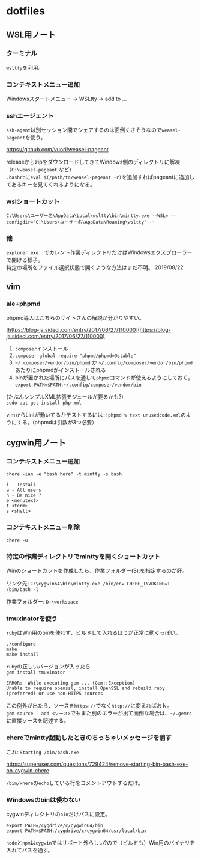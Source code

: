 # dotfiles

## WSL用ノート

### ターミナル

`wsltty`を利用。

### コンテキストメニュー追加

Windowsスタートメニュー -> WSLtty -> add to ...

### sshエージェント

`ssh-agent`は別セッション間でシェアするのは面倒くさそうなので`weasel-pageant`を使う。  

https://github.com/vuori/weasel-pageant

releaseからzipをダウンロードしてきてWindows側のディレクトリに解凍（`C:\weasel-pageant` など）  
`.bashrc`に`eval $(/path/to/weasel-pageant -r)`を追加すればpageantに追加してあるキーを見てくれるようになる。

### wslショートカット

`C:\Users\ユーザー名\AppData\Local\wsltty\bin\mintty.exe --WSL= --configdir="C:\Users\ユーザー名\AppData\Roaming\wsltty" -~`

### 他

`explorer.exe .`でカレント作業ディレクトリだけはWindowsエクスプローラーで開ける様子。  
特定の場所をファイル選択状態で開くような方法はまだ不明。 2019/08/22

## vim

### ale+phpmd

phpmd導入はこちらのサイトさんの解説が分かりやすい。

[https://blog-ja.sideci.com/entry/2017/06/27/110000](https://blog-ja.sideci.com/entry/2017/06/27/110000)

1. `composer`インストール
2. `composer global require "phpmd/phpmd=@stable"`
3. `~/.composer/vendor/bin/phpmd` か `~/.config/composer/vendor/bin/phpmd` あたりにphpmdがインストールされる
4. binが置かれた場所にパスを通して`phpmd`コマンドが使えるようにしておく。 `export PATH=$PATH:~/.config/composer/vendor/bin`

(たぶんシンプルXML拡張モジュールが要るかも?)  
`sudo apt-get install php-xml`  

vimからLintが動いてるかテストするには`:!phpmd % text unusedcode.xml`のようにする。(phpmdは引数が3つ必要）  

## cygwin用ノート

### コンテキストメニュー追加

`chere -ian -e "bash here" -t mintty -s bash`  

`i - Install`  
`a - All users`  
`n - Be nice ?`  
`e <menutext>`  
`t <term>`  
`s <shell>`  

### コンテキストメニュー削除

`chere -u`

### 特定の作業ディレクトリでminttyを開くショートカット

Winのショートカットを作成したら、作業フォルダー(S):を指定するのが肝。

リンク先:
`C:\cygwin64\bin\mintty.exe /bin/env CHERE_INVOKING=1 /bin/bash -l`

作業フォルダー:
`D:\workspace`

### tmuxinatorを使う

`ruby`はWin用のbinを使わず、ビルドして入れるほうが正常に動くっぽい。

`./configure`  
`make`  
`make install`  

`ruby`の正しいバージョンが入ったら  
`gem install tmuxinator`

```
ERROR:  While executing gem ... (Gem::Exception)
Unable to require openssl, install OpenSSL and rebuild ruby (preferred) or use non-HTTPS sources
```

この例外が出たら、ソースを`https://`でなく`http://`に変えればおｋ。  
`gem source --add <ソース>`でもまた別のエラーが出て面倒な場合は、`~/.gemrc`に直接ソースを記述する。


### chereでmintty起動したときのちっちゃいメッセージを消す

これ:
`Starting /bin/bash.exe`

https://superuser.com/questions/729424/remove-starting-bin-bash-exe-on-cygwin-chere

`/bin/xhere`の`echo`している行をコメントアウトするだけ。

### Windowsのbinは使わない

cygwinディレクトリの`bin`だけパスに設定。

`export PATH=/cygdrive/c/cygwin64/bin`  
`export PATH=$PATH:/cygdrive/c/cygwin64/usr/local/bin`  

`node`と`npm`は`cygwin`ではサポート外らしい?ので（ビルドも）Win用のバイナリを入れてパスを通す。
